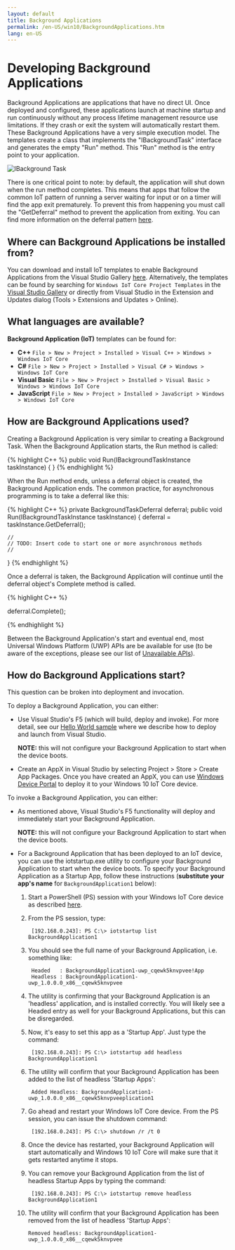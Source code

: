 ```yaml
---
layout: default
title: Background Applications
permalink: /en-US/win10/BackgroundApplications.htm
lang: en-US
---
```


# Developing Background Applications

Background Applications are applications that have no direct UI. Once deployed and configured, these applications launch at machine startup and run continuously without any process lifetime management resource use limitations. If they crash or exit the system will automatically restart them.
These Background Applications have a very simple execution model. The templates create a class that implements the "IBackgroundTask" interface and generates the empty "Run" method. This "Run" method is the entry point to your application.

![IBackground Task]({{site.baseurl}}/images/BackgroundApplications/backgroundTaskScreenshot.png)

There is one critical point to note: by default, the application will shut down when the run method completes. This means that apps that follow the common IoT pattern of running a server waiting for input or on a timer will find the app exit prematurely. To prevent this from happening you must call the "GetDeferral" method to prevent the application from exiting. You can find more information on the deferral pattern [here](https://msdn.microsoft.com/en-us/library/windows/apps/windows.applicationmodel.background.backgroundtaskdeferral.aspx).

## Where can Background Applications be installed from? 

You can download and install IoT templates to enable Background Applications from the Visual Studio Gallery [here](https://visualstudiogallery.msdn.microsoft.com/55b357e1-a533-43ad-82a5-a88ac4b01dec).  Alternatively, the templates can be found by searching for `Windows IoT Core Project Templates` in the [Visual Studio Gallery](https://visualstudiogallery.msdn.microsoft.com/) or directly from Visual Studio in the Extension and Updates dialog (Tools > Extensions and Updates > Online).

## What languages are available?

**Background Application (IoT)** templates can be found for:

* **C++** `File > New > Project > Installed > Visual C++ > Windows > Windows IoT Core`
* **C#** `File > New > Project > Installed > Visual C# > Windows > Windows IoT Core`
* **Visual Basic** `File > New > Project > Installed > Visual Basic > Windows > Windows IoT Core`
* **JavaScript** `File > New > Project > Installed > JavaScript > Windows > Windows IoT Core`

## How are Background Applications used? 

Creating a Background Application is very similar to creating a Background Task.  When the Background Application starts, the Run method is called:

{% highlight C++ %}
public void Run(IBackgroundTaskInstance taskInstance)
{
}
{% endhighlight %}

When the Run method ends, unless a deferral object is created, the Background Application ends.  The common practice, for asynchronous programming is to take a deferral like this:

{% highlight C++ %}
private BackgroundTaskDeferral deferral;
public void Run(IBackgroundTaskInstance taskInstance)
{
    deferral = taskInstance.GetDeferral();
    
    //
    // TODO: Insert code to start one or more asynchronous methods
    //
}
{% endhighlight %}

Once a deferral is taken, the Background Application will continue until the deferral object's Complete method is called.

{% highlight C++ %}

deferral.Complete();

{% endhighlight %}

Between the Background Application's start and eventual end, most Universal Windows Platform (UWP) APIs are be available for use (to be aware of the exceptions, please see our list of [Unavailable APIs]({{site.baseurl}}/{{page.lang}}/win10/UnavailableApis.htm)).

## How do Background Applications start?

This question can be broken into deployment and invocation.  

To deploy a Background Application, you can either:

* Use Visual Studio's F5 (which will build, deploy and invoke).  For more detail, see our [Hello World sample]({{site.baseurl}}/{{page.lang}}/win10/samples/HelloWorld.htm#deploy-the-app-to-your-windows-iot-core-device) where we describe how to deploy and launch from Visual Studio.

    **NOTE:** this will not configure your Background Application to start when the device boots.

* Create an AppX in Visual Studio by selecting Project > Store > Create App Packages.  Once you have created an AppX, you can use [Windows Device Portal]({{site.baseurl}}/{{page.lang}}/win10/tools/DevicePortal.htm#apps) to deploy it to your Windows 10 IoT Core device.

To invoke a Background Application, you can either:

* As mentioned above, Visual Studio's F5 functionality will deploy and immediately start your Background Application.

    **NOTE:** this will not configure your Background Application to start when the device boots.

* For a Background Application that has been deployed to an IoT device, you can use the iotstartup.exe utility to configure your Background Application to start when the device boots.  To specify your Background Application as a Startup App, follow these instructions (**substitute your app's name** for `BackgroundApplication1` below):

    1. Start a PowerShell (PS) session with your Windows IoT Core device as described [here]({{site.baseurl}}/{{page.lang}}/win10/samples/PowerShell.htm).

    2. From the PS session, type:

            [192.168.0.243]: PS C:\> iotstartup list BackgroundApplication1

    3. You should see the full name of your Background Application, i.e. something like:

            Headed   : BackgroundApplication1-uwp_cqewk5knvpvee!App
            Headless : BackgroundApplication1-uwp_1.0.0.0_x86__cqewk5knvpvee

    4. The utility is confirming that your Background Application is an 'headless' application, and is installed correctly.  You will likely see a Headed entry as well for your Background Applications, but this can be disregarded.

    5. Now, it's easy to set this app as a 'Startup App'. Just type the command:

            [192.168.0.243]: PS C:\> iotstartup add headless BackgroundApplication1

    6. The utility will confirm that your Background Application has been added to the list of headless 'Startup Apps':

            Added Headless: BackgroundApplication1-uwp_1.0.0.0_x86__cqewk5knvpveeplication1

    7. Go ahead and restart your Windows IoT Core device. From the PS session, you can issue the shutdown command:

            [192.168.0.243]: PS C:\> shutdown /r /t 0

    8. Once the device has restarted, your Background Application will start automatically and Windows 10 IoT Core will make sure that it gets restarted anytime it stops.

    9. You can remove your Background Application from the list of headless Startup Apps by typing the command:

            [192.168.0.243]: PS C:\> iotstartup remove headless BackgroundApplication1

    10. The utility will confirm that your Background Application has been removed from the list of headless 'Startup Apps':

            Removed headless: BackgroundApplication1-uwp_1.0.0.0_x86__cqewk5knvpvee

